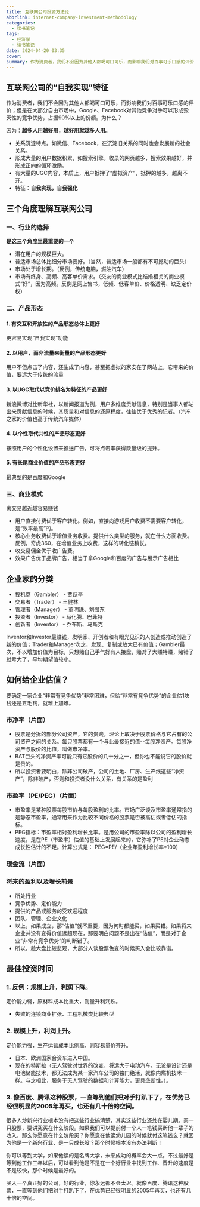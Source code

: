 ```yaml
---
title: 互联网公司投资方法论
abbrlink: internet-company-investment-methodology
categories:
  - 读书笔记
tags:
  - 经济学
  - 读书笔记
date: 2024-04-20 03:35
cover:
summary: 作为消费者，我们不会因为其他人都喝可口可乐，而影响我们对百事可乐口感的评价；但是在大部分自由市场中，Google、Facebook对其他竞争对手可以形成毁灭性的竞争优势，占据90%以上的份额。为什么？
---
```


## 互联网公司的“自我实现”特征

作为消费者，我们不会因为其他人都喝可口可乐，而影响我们对百事可乐口感的评价；但是在大部分自由市场中，Google、Facebook对其他竞争对手可以形成毁灭性的竞争优势，占据90%以上的份额。为什么？

因为：**越多人用越好用，越好用就越多人用。**

- 关系沉淀特点。如微信、Facebook，在沉淀旧关系的同时也会发展新的社会关系。
- 形成大量的用户数据积累，如搜索引擎，收录的网页越多，搜索效果越好，并形成正向的循环激励。
- 有大量的UGC内容，本质上，用户抵押了“虚拟资产”，抵押的越多，越离不开。
- 特征：**自我实现，自我强化**


## 三个角度理解互联网公司

### 一、行业的选择

**是这三个角度里最重要的一个**

- 潜在用户的规模巨大。
- 普适市场总体比细分市场要好。（当然，普适市场一般都有不可撼动的巨头）
- 市场处于增长期。（反例，传统电脑，燃油汽车）
- 市场有终身、高频、高客单价需求。（交友的商业模式比结婚相关的商业模式“好”，因为高频。反例是网上售书，低频、低客单价、价格透明、缺乏定价权）
  

### 二、产品形态

#### 1. 有交互和开放性的产品形态总体上更好
更容易实现“自我实现”功能

#### 2. 以用户，而非流量来衡量的产品形态更好
用户不但点击了内容，还生成了内容，甚至把虚拟的家安在了网站上，它带来的价值，要远大于传统的流量

#### 3. 以UGC取代以竞价排名为特征的产品更好
新浪微博对比新华社，以新闻报道为例，用户多维度贡献信息，特别是当事人都站出来贡献信息的时候，其质量和对信息的还原程度，往往优于优秀的记者。（汽车之家的价值也高于传统汽车媒体）

#### 4. 以个性取代共性的产品形态更好
按照用户的个性化设置来推送广告，可将点击率获得数量级的提升。

#### 5. 有长尾商业价值的产品形态更好
最典型的是百度和Google


### 三、商业模式

离交易越近越容易赚钱

- 用户直接付费优于客户转化。例如，直接向游戏用户收费不需要客户转化，是“效率最高”的。
- 核心业务收费优于增值业务收费。提供什么类型的服务，就在什么方面收费。反例，奇虎360，在增值业务上收费，这样的转化链稍长。
- 收交易佣金优于收广告费。
- 效果广告优于品牌广告，相当于拿Google和百度的广告与展示广告相比


## 企业家的分类

- 投机商（Gambler） - 贾跃亭
- 交易者（Trader） - 王健林
- 管理者（Manager） - 董明珠、刘强东
- 投资者（Investor） - 马化腾、巴菲特
- 创新者（Inventor） - 乔布斯、马斯克

Inventor和Investor最赚钱，发明家、开创者和有眼光见识的人创造或推动创造了新的价值；Trader和Manager次之，发现、复制或放大已有价值；Gambler最次，不以增加价值为目标，只想赌自己手气好有人接盘，赌对了大赚特赚，赌错了就亏大了，平均期望值较小。

  

## 如何给企业估值？

要确定一家企业“非常有竞争优势”非常困难，但给“非常有竞争优势”的企业估1块钱还是五毛钱，就难上加难。

### 市净率（片面）

- 股票是分拆的部分公司资产，它的贵贱，理论上取决于股票价格与它占有的公司资产之间的关系。每只股票都有一个与此最接近的值--每股净资产。每股净资产与股价的比值，叫做市净率。
- BAT巨头的净资产率可能只有它股价的几十分之一，但你也不能说它的股价就是贵的。
- 所以投资者要明白，除非公司破产，公司的土地、厂房、生产线这些“净资产”，除非破产，否则和投资者没什么关系，有关系的是盈利

### 市盈率（PE/PEG）（片面）

- 市盈率是某种股票每股市价与每股盈利的比率。市场广泛谈及市盈率通常指的是静态市盈率，通常用来作为比较不同价格的股票是否被高估或者低估的指标。
- PEG指标：市盈率相对盈利增长比率。是用公司的市盈率除以公司的盈利增长速度，是在PE（市盈率）估值的基础上发展起来的，它弥补了PE对企业动态成长性估计的不足。计算公式是： PEG=PE/（企业年盈利增长率*100）

### 现金流（片面）

### 将来的盈利以及增长前景

- 所处行业
- 竞争优势、定价能力
- 提供的产品或服务的受欢迎程度
- 团队、管理、企业文化
- 以上，如果成立，那“估值”就不重要，因为何时都能买，如果买错。如果将来企业并没有变得价值远超现在，那要明白问题不是出在“估值”，而是对于企业“非常有竞争优势”的判断错了。
- 所以，趁大盘比较悲观，大部分人谈股票色变的时候买入会比较靠谱。

  

## 最佳投资时间

### 1. 反例：规模上升，利润下降。
定价能力弱，原材料成本比重大，则量升利润跌。
- 失败的连锁商业扩张、工程机械类比较典型

### 2. 规模上升，利润上升。
定价能力强，生产运营成本比例高，则容易量价齐升。

- 日本、欧洲国家合资车进入中国。
- 现在的特斯拉（无人驾驶对世界的改变，将远大于电动汽车。无论是设计还是电池储能技术，都无法成为某一家汽车公司的独门绝活，就像内燃机技术一样。与之相比，服务于无人驾驶的数据和计算能力，更具垄断性。）。

### 3. 像百度、腾讯这种股票，一直等到他们把对手打趴下了，在优势已经很明显的2005年再买，也还有几十倍的空间。

很多人炒新兴行业根本没有把这些行业搞清楚，其实这些行业还处在婴儿期。买一只股票，要讲究买在什么阶段。如果我们可以提前付一个人一笔钱买断他一辈子的收入，那么你愿意在什么阶段买？你愿意在他读幼儿园的时候就付这笔钱么？就因为他是一个新兴行业、是一只成长股？那个时候根本没有办法判断！

你可以等到大学，如果他读的是名牌大学，未来成功的概率会大一点。不过最好是等到他工作三年以后，可以看到他是不是在一个好行业中找到工作、晋升的速度是不是较快，那个时候是最好的。

买入一个真正好的公司，好的行业，你永远都不会太迟。就像百度、腾讯这种股票，一直等到他们把对手打趴下了，在优势已经很明显的2005年再买，也还有几十倍的空间。